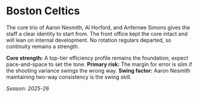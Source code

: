 # Boston Celtics

The core trio of Aaron Nesmith, Al Horford, and Anfernee Simons gives the staff a clear identity to start from.
The front office kept the core intact and will lean on internal development.
No rotation regulars departed, so continuity remains a strength.

**Core strength:** A top-tier efficiency profile remains the foundation; expect pace-and-space to set the tone.
**Primary risk:** The margin for error is slim if the shooting variance swings the wrong way.
**Swing factor:** Aaron Nesmith maintaining two-way consistency is the swing skill.

_Season: 2025-26_
